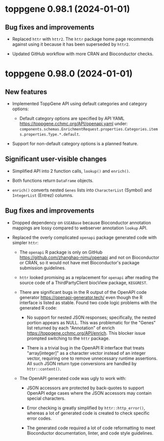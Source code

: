 <!-- markdownlint-disable MD024 MD025 -->

# toppgene 0.98.1 (2024-01-01)

## Bug fixes and improvements

- Replaced `httr` with `httr2`.  The `httr` package home page recommends
  against using it because it has been superseded by `httr2`.

- Updated GitHub workflow with more CRAN and Bioconductor checks.

# toppgene 0.98.0 (2024-01-01)

## New features

- Implemented ToppGene API using default categories and category options:

   - Default category options are specified by API YAML
     <https://toppgene.cchmc.org/API/openapi.yaml> under:
     `components.schemas.EnrichmentRequest.properties.Categories.items.properties.Type.*.default`.

- Support for non-default category options is a planned feature.

## Significant user-visible changes

- Simplified API into 2 function calls, `lookup()` and `enrich()`.

- Both functions return `DataFrame` objects.

- `enrich()` converts nested `Genes` lists into `CharacterList` (Symbol) and
  `IntegerList` (Entrez) columns.

## Bug fixes and improvements

- Dropped dependency on `GSEABase` because Bioconductor annotation mappings are
  lossy compared to webserver annotation `lookup` API.

- Replaced the overly complicated `openapi` package generated code with simpler
  `httr`:

   - The `openapi` R package is only on GitHub
     <https://github.com/zhanghao-njmu/openapi> and not on Bioconductor or
     CRAN, so it would not have met Bioconductor's package submission
     guidelines.

   - `httr` looked promising as a replacement for `openapi` after reading the
     source code of a ThirdPartyClient biocView package, `KEGGREST`.

   - There are significant bugs in the R output of the OpenAPI code generator
     <https://openapi-generator.tech/> even though the R interface is listed as
     stable.  Found two code logic problems with the generated R code:

      - No support for nested JSON responses; specifically, the nested portion
        appears as NULL.  This was problematic for the "Genes" list returned by
        each "Annotation" of enrich <https://toppgene.cchmc.org/API/enrich>.
        This blocker issue prompted switching to the `httr` package.

      - There is a trivial bug in the OpenAPI R interface that treats
        "array[integer]" as a character vector instead of an integer vector,
        requiring one to remove unnecessary runtime assertions.  All such JSON
        return type conversions are handled by `httr::content()`.

   - The OpenAPI generated code was ugly to work with:

      - JSON accessors are protected by back-quotes to support OpenAPI edge
        cases where the JSON accessors may contain special characters.

      - Error checking is greatly simplified by `httr::http_error()`, whereas a
        lot of generated code is created to check specific error codes.

      - The generated code required a lot of code reformatting to meet
        Bioconductor documentation, linter, and code style guidelines.
